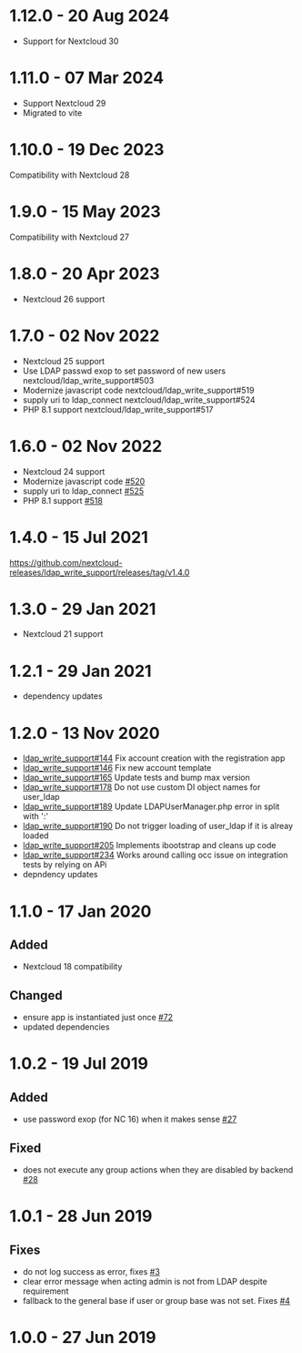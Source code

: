 # 1.12.0 - 20 Aug 2024

- Support for Nextcloud 30

# 1.11.0 - 07 Mar 2024

- Support Nextcloud 29
- Migrated to vite

# 1.10.0 - 19 Dec 2023

Compatibility with Nextcloud 28

# 1.9.0 - 15 May 2023

Compatibility with Nextcloud 27

# 1.8.0 - 20 Apr 2023

- Nextcloud 26 support

# 1.7.0 - 02 Nov 2022

* Nextcloud 25 support
* Use LDAP passwd exop to set password of new users nextcloud/ldap_write_support#503
* Modernize javascript code nextcloud/ldap_write_support#519
* supply uri to ldap_connect nextcloud/ldap_write_support#524
* PHP 8.1 support nextcloud/ldap_write_support#517

# 1.6.0 - 02 Nov 2022

* Nextcloud 24 support
* Modernize javascript code [#520](https://github.com/nextcloud/ldap_write_support/issues/520)
* supply uri to ldap_connect [#525](https://github.com/nextcloud/ldap_write_support/issues/525)
* PHP 8.1 support [#518](https://github.com/nextcloud/ldap_write_support/issues/518)

# 1.4.0 - 15 Jul 2021

https://github.com/nextcloud-releases/ldap_write_support/releases/tag/v1.4.0

# 1.3.0 - 29 Jan 2021

* Nextcloud 21 support

# 1.2.1 - 29 Jan 2021

* dependency updates

# 1.2.0 - 13 Nov 2020

* [ldap_write_support#144](https://github.com/nextcloud/ldap_write_support/pull/144) Fix account creation with the registration app
* [ldap_write_support#146](https://github.com/nextcloud/ldap_write_support/pull/146) Fix new account template
* [ldap_write_support#165](https://github.com/nextcloud/ldap_write_support/pull/165) Update tests and bump max version
* [ldap_write_support#178](https://github.com/nextcloud/ldap_write_support/pull/178) Do not use custom DI object names for user_ldap
* [ldap_write_support#189](https://github.com/nextcloud/ldap_write_support/pull/189) Update LDAPUserManager.php error in split with ':'
* [ldap_write_support#190](https://github.com/nextcloud/ldap_write_support/pull/190) Do not trigger loading of user_ldap if it is alreay loaded
* [ldap_write_support#205](https://github.com/nextcloud/ldap_write_support/pull/205) Implements ibootstrap and cleans up code
* [ldap_write_support#234](https://github.com/nextcloud/ldap_write_support/pull/234) Works around calling occ issue on integration tests by relying on APi
* depndency updates

# 1.1.0 - 17 Jan 2020

## Added

* Nextcloud 18 compatibility

## Changed

* ensure app is instantiated just once [#72](https://github.com/nextcloud/ldap_write_support/issues/72)
* updated dependencies

# 1.0.2 - 19 Jul 2019

## Added

*  use password exop (for NC 16) when it makes sense [#27](https://github.com/nextcloud/ldap_write_support/issues/27)

## Fixed

*  does not execute any group actions when they are disabled by backend [#28](https://github.com/nextcloud/ldap_write_support/issues/28)

# 1.0.1 - 28 Jun 2019

## Fixes

* do not log success as error, fixes [#3](https://github.com/nextcloud/ldap_write_support/issues/3) 
* clear error message when acting admin is not from LDAP despite requirement
* fallback to the general base if user or group base was not set. Fixes [#4](https://github.com/nextcloud/ldap_write_support/issues/4)

# 1.0.0 - 27 Jun 2019

[v1.12.0]: https://github.com/nextcloud/ldap_write_support/compare/v1.11.0...v1.12.0
[v1.11.0]: https://github.com/nextcloud/ldap_write_support/compare/v1.10.0...v1.11.0
[v1.10.0]: https://github.com/nextcloud/ldap_write_support/compare/v1.9.0...v1.10.0
[v1.9.0]: https://github.com/nextcloud/ldap_write_support/compare/v1.8.0...v1.9.0
[v1.8.0]: https://github.com/nextcloud/ldap_write_support/compare/v1.7.0...v1.8.0
[v1.7.0]: https://github.com/nextcloud/ldap_write_support/compare/v1.6.0...v1.7.0
[v1.6.0]: https://github.com/nextcloud/ldap_write_support/compare/v1.4.0...v1.6.0
[v1.4.0]: https://github.com/nextcloud/ldap_write_support/compare/v1.3.0...v1.4.0
[v1.3.0]: https://github.com/nextcloud/ldap_write_support/compare/v1.2.1...v1.3.0
[v1.2.1]: https://github.com/nextcloud/ldap_write_support/compare/v1.2.0...v1.2.1
[v1.2.0]: https://github.com/nextcloud/ldap_write_support/compare/v1.1.0...v1.2.0
[v1.1.0]: https://github.com/nextcloud/ldap_write_support/compare/v1.0.2...v1.1.0
[v1.0.2]: https://github.com/nextcloud/ldap_write_support/compare/v1.0.1...v1.0.2
[v1.0.1]: https://github.com/nextcloud/ldap_write_support/compare/v1.0.0...v1.0.1
[v1.0.0]: https://github.com/nextcloud/ldap_write_support/tree/v1.0.0

